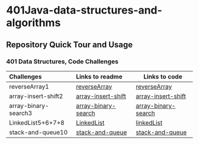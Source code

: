 # 401Java-data-structures-and-algorithms


## Repository Quick Tour and Usage

### 401 Data Structures, Code Challenges

| Challenges           | Links to readme                                                                                | Links to code                                                                  |
| :------------------  | :--------------------------------------------------------------------------------------------- | ------------------------------------------------------------------------------ |
| reverseArray1        | [reverseArray](challenges/array-reverse/src/README.md)                                         | [reverseArray](challenges/array-reverse/src/Main.java)                      |
| array-insert-shift2  | [array-insert-shift](challenges/array-insert-shift/src/README.md)                              | [array-insert-shift](challenges/array-insert-shift/src/Main.java)    |
| array-binary-search3 | [array-binary-search](challenges/array-binary-search/lib/src/main/java/lab3/README.md)         | [array-binary-search](challenges/array-binary-search/lib/src/main/java/lab3/Library.java) |
| LinkedList5+6+7+8    | [LinkedList](challenges/linkedList/app/src/main/java/linkedList/README.md)                     | [linkedList](challenges/linkedList/app/src/main/java/linkedList/LinkedList.java)  
| stack-and-queue10     | [stack-and-queue](challenges/stack-and-queue/app/src/main/java/stack/and/queue/README.md)     | [stack-and-queue](challenges/stack-and-queue/app/src/main/java/stack/and/queue/App.java)  
